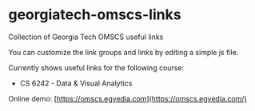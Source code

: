 # georgiatech-omscs-links
Collection of Georgia Tech OMSCS useful links

You can customize the link groups and links by editing a simple js file.

Currently shows useful links for the following course:
* CS 6242 - Data & Visual Analytics

Online demo: [https://omscs.egyedia.com](https://omscs.egyedia.com/)
